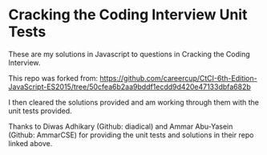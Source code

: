 # Cracking the Coding Interview Unit Tests

These are my solutions in Javascript to questions in Cracking the Coding Interview.

This repo was forked from:
https://github.com/careercup/CtCI-6th-Edition-JavaScript-ES2015/tree/50cfea6b2aa9bddf1ecdd9d420e47133dbfa682b

I then cleared the solutions provided and am working through them with the unit tests provided.

Thanks to Diwas Adhikary (Github: diadical) and Ammar Abu-Yasein (Github: AmmarCSE) for providing the unit tests and solutions in their repo linked above.
